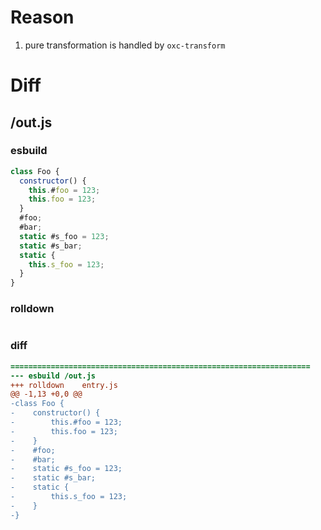 # Reason
1. pure transformation is handled by `oxc-transform`
# Diff
## /out.js
### esbuild
```js
class Foo {
  constructor() {
    this.#foo = 123;
    this.foo = 123;
  }
  #foo;
  #bar;
  static #s_foo = 123;
  static #s_bar;
  static {
    this.s_foo = 123;
  }
}
```
### rolldown
```js

```
### diff
```diff
===================================================================
--- esbuild	/out.js
+++ rolldown	entry.js
@@ -1,13 +0,0 @@
-class Foo {
-    constructor() {
-        this.#foo = 123;
-        this.foo = 123;
-    }
-    #foo;
-    #bar;
-    static #s_foo = 123;
-    static #s_bar;
-    static {
-        this.s_foo = 123;
-    }
-}

```